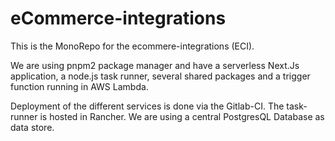 # eCommerce-integrations

This is the MonoRepo for the ecommere-integrations (ECI).

We are using pnpm2 package manager and have a serverless Next.Js application, a
node.js task runner, several shared packages and a trigger function running in
AWS Lambda.

Deployment of the different services is done via the Gitlab-CI. The task-runner
is hosted in Rancher. We are using a central PostgresQL Database as data store.

